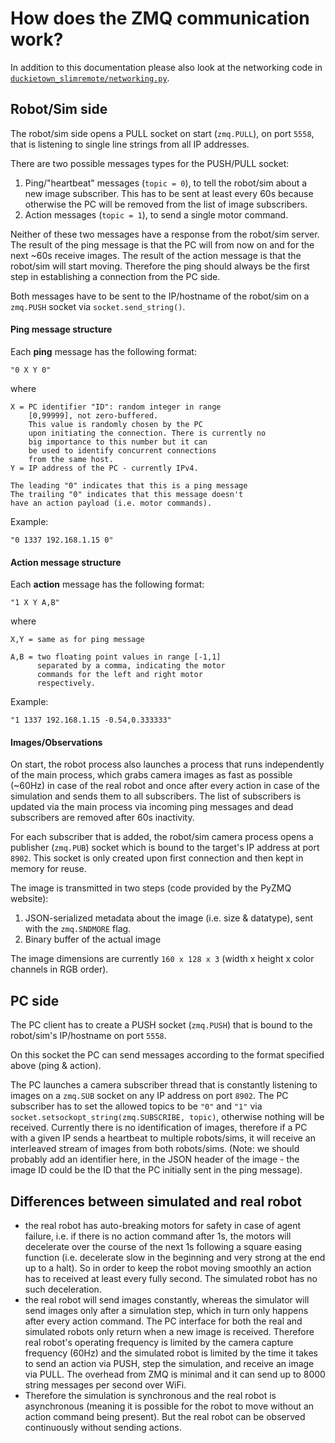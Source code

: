 # How does the ZMQ communication work?

In addition to this documentation please also look at the networking code in 
[`duckietown_slimremote/networking.py`](duckietown_slimremote/networking.py).

## Robot/Sim side

The robot/sim side opens a PULL socket on start (`zmq.PULL`), on port `5558`, that is listening to single line strings from all IP addresses.

There are two possible messages types for the PUSH/PULL socket:

1. Ping/"heartbeat" messages (`topic = 0`), to tell the robot/sim about a new image subscriber. This has to be sent at least every 60s because otherwise the PC will be removed from the list of image subscribers.  
2. Action messages (`topic = 1`), to send a single motor command. 

Neither of these two messages have a response from the robot/sim server. The result of the ping message is that the PC will from now on and for the next ~60s receive images. The result of the action message is that the robot/sim will start moving. Therefore the ping should always be the first step in establishing a connection from the PC side.

Both messages have to be sent to the IP/hostname of the robot/sim on a `zmq.PUSH` socket via `socket.send_string()`.

#### Ping message structure

Each **ping** message has the following format:

    "0 X Y 0"
    
where

    X = PC identifier "ID": random integer in range 
        [0,99999], not zero-buffered.
        This value is randomly chosen by the PC 
        upon initiating the connection. There is currently no
        big importance to this number but it can
        be used to identify concurrent connections
        from the same host.
    Y = IP address of the PC - currently IPv4.
    
    The leading "0" indicates that this is a ping message
    The trailing "0" indicates that this message doesn't
    have an action payload (i.e. motor commands).
    
Example:

    "0 1337 192.168.1.15 0"
    

#### Action message structure

Each **action** message has the following format:

    "1 X Y A,B"
    
where

    X,Y = same as for ping message
    
    A,B = two floating point values in range [-1,1] 
          separated by a comma, indicating the motor
          commands for the left and right motor 
          respectively.
    
Example:

    "1 1337 192.168.1.15 -0.54,0.333333"
    
#### Images/Observations

On start, the robot process also launches a process that runs independently of the main process, which grabs camera images as fast as possible (~60Hz) in case of the real robot and once after every action in case of the simulation and sends them to all subscribers. The list of subscribers is updated via the main process via incoming ping messages and dead subscribers are removed after 60s inactivity.

For each subscriber that is added, the robot/sim camera process opens a publisher (`zmq.PUB`) socket which is bound to the target's IP address at port `8902`. This socket is only created upon first connection and then kept in memory for reuse.

The image is transmitted in two steps (code provided by the PyZMQ website):
    
 1. JSON-serialized metadata about the image (i.e. size & datatype), sent with the `zmq.SNDMORE` flag.
 2. Binary buffer of the actual image
 
The image dimensions are currently `160 x 128 x 3` (width x height x color channels in RGB order).

## PC side

The PC client has to create a PUSH socket (`zmq.PUSH`) that is bound to the robot/sim's IP/hostname on port `5558`.

On this socket the PC can send messages according to the format specified above (ping & action).

The PC launches a camera subscriber thread that is constantly listening to images on a `zmq.SUB` socket on any IP address on port `8902`. The PC subscriber has to set the allowed topics to be `"0"` and `"1"` via `socket.setsockopt_string(zmq.SUBSCRIBE, topic)`, otherwise nothing will be received. Currently there is no identification of images, therefore if a PC with a given IP sends a heartbeat to multiple robots/sims, it will receive an interleaved stream of images from both robots/sims. (Note: we should probably add an identifier here, in the JSON header of the image - the image ID could be the ID that the PC initially sent in the ping message).
 
## Differences between simulated and real robot

- the real robot has auto-breaking motors for safety in case of agent failure, i.e. if there is no action command after 1s, the motors will decelerate over the course of the next 1s following a square easing function (i.e. decelerate slow in the beginning and very strong at the end up to a halt). So in order to keep the robot moving smoothly an action has to received at least every fully second. The simulated robot has no such deceleration.
- the real robot will send images constantly, whereas the simulator will send images only after a simulation step, which in turn only happens after every action command. The PC interface for both the real and simulated robots only return when a new image is received. Therefore real robot's operating frequency is limited by the camera capture frequency (60Hz) and the simulated robot is limited by the time it takes to send an action via PUSH, step the simulation, and receive an image via PULL. The overhead from ZMQ is minimal and it can send up to 8000 string messages per second over WiFi.
- Therefore the simulation is synchronous and the real robot is asynchronous (meaning it is possible for the robot to move without an action command being present). But the real robot can be observed continuously without sending actions.

